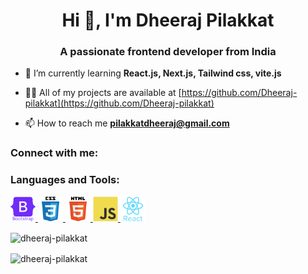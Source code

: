 <h1 align="center">Hi 👋, I'm Dheeraj Pilakkat</h1>
<h3 align="center">A passionate frontend developer from India</h3>

- 🌱 I’m currently learning **React.js, Next.js, Tailwind css, vite.js**

- 👨‍💻 All of my projects are available at [https://github.com/Dheeraj-pilakkat](https://github.com/Dheeraj-pilakkat)

- 📫 How to reach me **pilakkatdheeraj@gmail.com**

<h3 align="left">Connect with me:</h3>
<p align="left">
</p>

<h3 align="left">Languages and Tools:</h3>
<p align="left"> <a href="https://getbootstrap.com" target="_blank" rel="noreferrer"> <img src="https://raw.githubusercontent.com/devicons/devicon/master/icons/bootstrap/bootstrap-plain-wordmark.svg" alt="bootstrap" width="40" height="40"/> </a> <a href="https://www.w3schools.com/css/" target="_blank" rel="noreferrer"> <img src="https://raw.githubusercontent.com/devicons/devicon/master/icons/css3/css3-original-wordmark.svg" alt="css3" width="40" height="40"/> </a> <a href="https://www.w3.org/html/" target="_blank" rel="noreferrer"> <img src="https://raw.githubusercontent.com/devicons/devicon/master/icons/html5/html5-original-wordmark.svg" alt="html5" width="40" height="40"/> </a> <a href="https://developer.mozilla.org/en-US/docs/Web/JavaScript" target="_blank" rel="noreferrer"> <img src="https://raw.githubusercontent.com/devicons/devicon/master/icons/javascript/javascript-original.svg" alt="javascript" width="40" height="40"/> </a> <a href="https://reactjs.org/" target="_blank" rel="noreferrer"> <img src="https://raw.githubusercontent.com/devicons/devicon/master/icons/react/react-original-wordmark.svg" alt="react" width="40" height="40"/> </a> </p>

<p><img align="center" src="https://github-readme-stats.vercel.app/api/top-langs?username=dheeraj-pilakkat&show_icons=true&locale=en&layout=compact" alt="dheeraj-pilakkat" /></p>

<p><img align="center" src="https://github-readme-streak-stats.herokuapp.com/?user=dheeraj-pilakkat&" alt="dheeraj-pilakkat" /></p>
